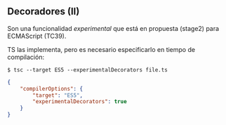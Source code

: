 ## Decoradores (II)

Son una funcionalidad _experimental_ que está en propuesta (stage2) para ECMAScript (TC39).

TS las implementa, pero es necesario especificarlo en tiempo de compilación:

```shell
$ tsc --target ES5 --experimentalDecorators file.ts
```

```json
{
    "compilerOptions": {
        "target": "ES5",
        "experimentalDecorators": true
    }
}
```